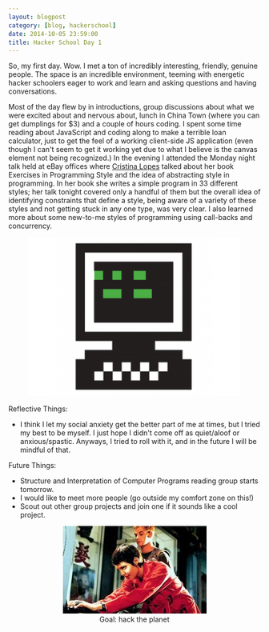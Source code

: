 ```yaml
---
layout: blogpost
category: [blog, hackerschool]
date: 2014-10-05 23:59:00
title: Hacker School Day 1
---
```


So, my first day. Wow. I met a ton of incredibly interesting, friendly, genuine people. The space is an incredible environment, teeming with energetic hacker schoolers eager to work and learn and asking questions and having conversations.

Most of the day flew by in introductions, group discussions about what we were excited about and nervous about, lunch in China Town (where you can get dumplings for $3) and a couple of hours coding. I spent some time reading about JavaScript and coding along to make a terrible loan calculator, just to get the feel of a working client-side JS application (even though I can't seem to get it working yet due to what I believe is the canvas element not being recognized.) In the evening I attended the Monday night talk held at eBay offices where <a href="http://en.wikipedia.org/wiki/Cristina_Lopes">Cristina Lopes</a> talked about her book Exercises in Programming Style and the idea of abstracting style in programming. In her book she writes a simple program in 33 different styles; her talk tonight covered only a handful of them but the overall idea of identifying constraints that define a style, being aware of a variety of these styles and not getting stuck in any one type, was very clear. I also learned more about some new-to-me styles of programming using call-backs and concurrency.

<center>
	<figure>
			<img src='/PostImages/2014-10-07-hacker-school-day-0/hacker-school.png' alt='missing' />
	</figure>
</center>

Reflective Things: 
<ul>
	<li><span>I think I let my social anxiety get the better part of me at times, but I tried my best to be myself. I just hope I didn't come off as quiet/aloof or anxious/spastic. Anyways, I tried to roll with it, and in the future I will be mindful of that.</span></li>
</ul>

Future Things: 
<ul>
	<li><span>Structure and Interpretation of Computer Programs reading group starts tomorrow.</span></li>
		<li><span>I would like to meet more people (go outside my comfort zone on this!)</span></li> 
	<li><span>Scout out other group projects and join one if it sounds like a cool project.</span></li>
</ul>

<center>
	<figure>
			<img src='/PostImages/2014-10-07-hacker-school-day-0/hackers.jpg' alt='missing' />
			<figcaption>Goal: hack the planet</figcaption>
	</figure>
</center>